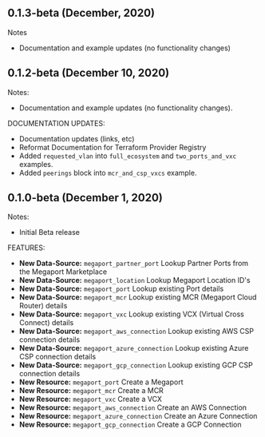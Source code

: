 ## 0.1.3-beta (December, 2020)

Notes

* Documentation and example updates (no functionality changes)

## 0.1.2-beta (December 10, 2020)

Notes:

* Documentation and example updates (no functionality changes).

DOCUMENTATION UPDATES:

* Documentation updates (links, etc)
* Reformat Documentation for Terraform Provider Registry
* Added `requested_vlan` into `full_ecosystem` and `two_ports_and_vxc` examples.
* Added `peerings` block into `mcr_and_csp_vxcs` example.

## 0.1.0-beta (December 1, 2020)

Notes:  

* Initial Beta release

FEATURES:

* **New Data-Source:** `megaport_partner_port` Lookup Partner Ports from the Megaport Marketplace
* **New Data-Source:** `megaport_location` Lookup Megaport Location ID's
* **New Data-Source:** `megaport_port` Lookup existing Port details
* **New Data-Source:** `megaport_mcr` Lookup existing MCR (Megaport Cloud Router) details 
* **New Data-Source:** `megaport_vxc` Lookup existing VCX (Virtual Cross Connect) details
* **New Data-Source:** `megaport_aws_connection` Lookup existing AWS CSP connection details
* **New Data-Source:** `megaport_azure_connection` Lookup existing Azure CSP connection details
* **New Data-Source:** `megaport_gcp_connection` Lookup existing GCP CSP connection details
* **New Resource:** `megaport_port` Create a Megaport
* **New Resource:** `megaport_mcr` Create a MCR
* **New Resource:** `megaport_vxc` Create a VCX
* **New Resource:** `megaport_aws_connection` Create an AWS Connection
* **New Resource:** `megaport_azure_connection` Create an Azure Connection
* **New Resource:** `megaport_gcp_connection` Create a GCP Connection
